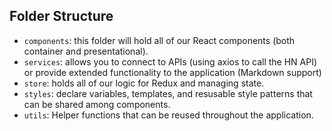 ## Folder Structure

* `components`: this folder will hold all of our React components (both container and presentational).
* `services`: allows you to connect to APIs (using axios to call the HN API) or provide extended functionality to the application (Markdown support)
* `store`: holds all of our logic for Redux and managing state.
* `styles`: declare variables, templates, and resusable style patterns that can be shared among components.
* `utils`: Helper functions that can be reused throughout the application.
  